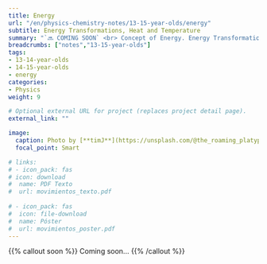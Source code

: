 ```yaml
---
title: Energy
url: "/en/physics-chemistry-notes/13-15-year-olds/energy"
subtitle: Energy Transformations, Heat and Temperature
summary: "`🔜 COMING SOON` <br> Concept of Energy. Energy Transformations. Heat and Temperature."
breadcrumbs: ["notes","13-15-year-olds"]
tags:
- 13-14-year-olds
- 14-15-year-olds
- energy
categories:
- Physics
weight: 9

# Optional external URL for project (replaces project detail page).
external_link: ""

image:
  caption: Photo by [**timJ**](https://unsplash.com/@the_roaming_platypus) on [Unsplash](https://unsplash.com)
  focal_point: Smart

# links:
# - icon_pack: fas
# icon: download
#  name: PDF Texto
#  url: movimientos_texto.pdf
  
# - icon_pack: fas
#  icon: file-download
#  name: Póster
#  url: movimientos_poster.pdf  
---
```


{{% callout soon %}}
Coming soon...
{{% /callout %}}

